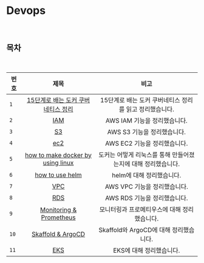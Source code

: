 # Devops

<br>

## 목차

<br>

| 번호 |                           제목                           |                          비고                           |
| ---- | :------------------------------------------------------: | :-----------------------------------------------------: |
| `1`  | [15단계로 배는 도커 쿠버네티스 정리](./docker_15step/README.md) | 15단계로 배는 도커 쿠버네티스 정리를 읽고 정리했습니다. |
| `2`  |                     [IAM](./iam.md)                      |              AWS IAM 기능을 정리했습니다.               |
| `3`  |                     [S3](./s3.md)                      |              AWS S3 기능을 정리했습니다.               |
| `4`  |                     [ec2](./ec2.md)                      |              AWS EC2 기능을 정리했습니다.               |
| `5`  |                     [how to make docker by using linux](https://dynamic-currant-6c5.notion.site/774379954b6b453daf762b153552e2b5)                      |             도커는 어떻게 리눅스를 통해 만들어졌는지에 대해 정리했습니다.           |
| `6`  |                     [how to use helm](https://dynamic-currant-6c5.notion.site/Helm-ef29181d18f14d7d999ce45fcf85769e)                      |             helm에 대해 정리했습니다.           |
| `7`  |                     [VPC](https://dynamic-currant-6c5.notion.site/VPC-f4069ec518ac4989b4f202f7f2e1abaa)                      |              AWS VPC 기능을 정리했습니다.               |
| `8`  |                     [RDS](https://dynamic-currant-6c5.notion.site/RDS-287b6736a3674f28b1c71e7130ac1a48)                      |              AWS RDS 기능을 정리했습니다.               |
| `9`  |                     [Monitoring & Prometheus](https://dynamic-currant-6c5.notion.site/5ea18b595faf41559252f3aa208e2e64)                      |              모니터링과 프로메티우스에 대해 정리했습니다.               |
| `10`  |                     [Skaffold & ArgoCD](https://dynamic-currant-6c5.notion.site/Skaffold-ArgoCD-bc4ec6eca10e42feabe9e0a331e97d8e)                      |             Skaffold와 ArgoCD에 대해 정리했습니다.               |
| `11`  |                     [EKS](https://dynamic-currant-6c5.notion.site/EKS-4cc298e14d864ec4bc7b2c6ccec55a60)                      |             EKS에 대해 정리했습니다.               |